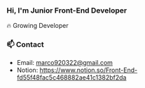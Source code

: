 ### Hi, I'm Junior Front-End Developer
🔥 Growing Developer

### 📫 Contact

- Email: marco920322@gmail.com
- Notion: https://www.notion.so/Front-End-fd55f48fac5c468882ae41c1382bf2da
